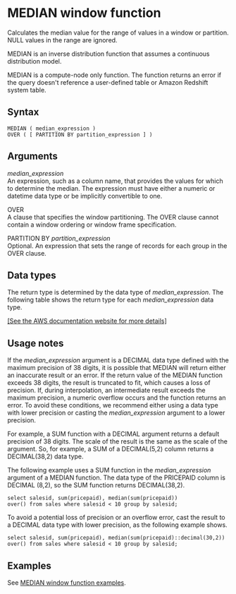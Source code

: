 # MEDIAN window function<a name="r_WF_MEDIAN"></a>

Calculates the median value for the range of values in a window or partition\. NULL values in the range are ignored\.

MEDIAN is an inverse distribution function that assumes a continuous distribution model\.

MEDIAN is a compute\-node only function\. The function returns an error if the query doesn't reference a user\-defined table or Amazon Redshift system table\.

## Syntax<a name="r_WF_MEDIAN-synopsis"></a>

```
MEDIAN ( median_expression )
OVER ( [ PARTITION BY partition_expression ] )
```

## Arguments<a name="r_WF_MEDIAN-arguments"></a>

 *median\_expression*   
An expression, such as a column name, that provides the values for which to determine the median\. The expression must have either a numeric or datetime data type or be implicitly convertible to one\.

OVER   
A clause that specifies the window partitioning\. The OVER clause cannot contain a window ordering or window frame specification\.

PARTITION BY *partition\_expression*   
Optional\. An expression that sets the range of records for each group in the OVER clause\.

## Data types<a name="r_WF_MEDIAN-data-types"></a>

The return type is determined by the data type of *median\_expression*\. The following table shows the return type for each *median\_expression* data type\.

[\[See the AWS documentation website for more details\]](http://docs.aws.amazon.com/redshift/latest/dg/r_WF_MEDIAN.html)

## Usage notes<a name="w13aac49c11c17c45c17"></a>

If the *median\_expression* argument is a DECIMAL data type defined with the maximum precision of 38 digits, it is possible that MEDIAN will return either an inaccurate result or an error\. If the return value of the MEDIAN function exceeds 38 digits, the result is truncated to fit, which causes a loss of precision\. If, during interpolation, an intermediate result exceeds the maximum precision, a numeric overflow occurs and the function returns an error\. To avoid these conditions, we recommend either using a data type with lower precision or casting the *median\_expression* argument to a lower precision\. 

For example, a SUM function with a DECIMAL argument returns a default precision of 38 digits\. The scale of the result is the same as the scale of the argument\. So, for example, a SUM of a DECIMAL\(5,2\) column returns a DECIMAL\(38,2\) data type\.

The following example uses a SUM function in the *median\_expression* argument of a MEDIAN function\. The data type of the PRICEPAID column is DECIMAL \(8,2\), so the SUM function returns DECIMAL\(38,2\)\.

```
select salesid, sum(pricepaid), median(sum(pricepaid)) 
over() from sales where salesid < 10 group by salesid;
```

To avoid a potential loss of precision or an overflow error, cast the result to a DECIMAL data type with lower precision, as the following example shows\.

```
select salesid, sum(pricepaid), median(sum(pricepaid)::decimal(30,2)) 
over() from sales where salesid < 10 group by salesid;
```

## Examples<a name="r_WF_MEDIAN-examples"></a>

See [MEDIAN window function examples](r_Examples_of_median_WF.md)\.